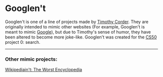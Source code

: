 # Googlen't

Googlen't is one of a line of projects made by [Timothy Corder](/wiki/Timothy%20Corder). They are originally intended to mimic other websites (For example, Googlen't is meant to mimic [Google](https://www.google.com)), but due to Timothy's sense of humor, they have been altered to become more joke-like. Googlen't was created for the [CS50](/wiki/CS50) project 0: search.
***
### Other mimic projects:
[Wikipediain't: The Worst Encyclopedia](/wiki/Wikipediain't)
